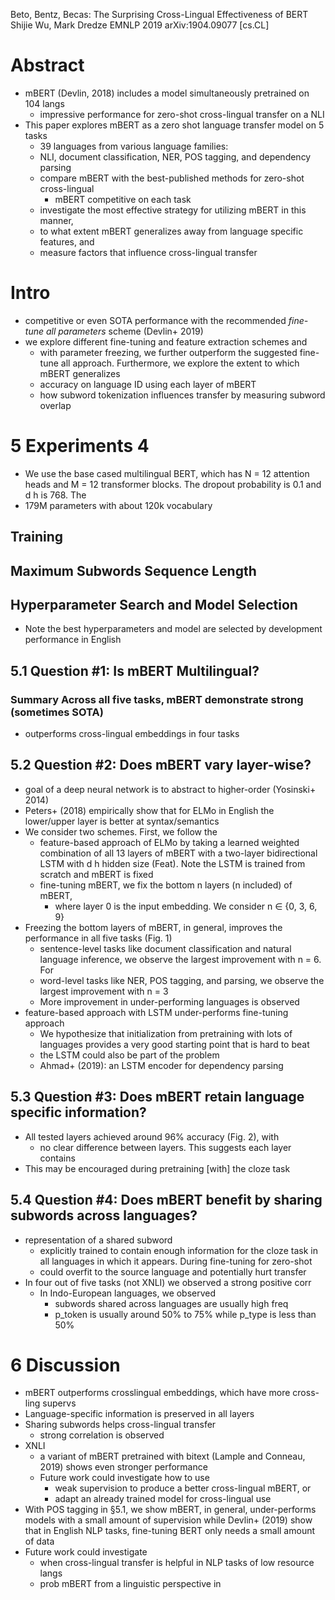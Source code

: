 Beto, Bentz, Becas: The Surprising Cross-Lingual Effectiveness of BERT
Shijie Wu, Mark Dredze
EMNLP 2019 arXiv:1904.09077 [cs.CL]

# Abstract

* mBERT (Devlin, 2018) includes a model simultaneously pretrained on 104 langs
  * impressive performance for zero-shot cross-lingual transfer on a NLI
* This paper explores mBERT as a zero shot language transfer model on 5 tasks
  * 39 languages from various language families:
  * NLI, document classification, NER, POS tagging, and dependency parsing
  * compare mBERT with the best-published methods for zero-shot cross-lingual
    * mBERT competitive on each task
  * investigate the most effective strategy for utilizing mBERT in this manner,
  * to what extent mBERT generalizes away from language specific features, and
  * measure factors that influence cross-lingual transfer

# Intro

* competitive or even SOTA performance with the recommended _fine-tune all
  parameters_ scheme (Devlin+ 2019)
* we explore different fine-tuning and feature extraction schemes and
  * with parameter freezing, we further outperform the suggested fine-tune all
    approach. Furthermore, we explore the extent to which mBERT generalizes
  * accuracy on language ID using each layer of mBERT
  * how subword tokenization influences transfer by measuring subword overlap

# 5 Experiments 4

* We use the base cased multilingual BERT, which has N = 12 attention heads and
  M = 12 transformer blocks. The dropout probability is 0.1 and d h is 768. The
* 179M parameters with about 120k vocabulary

## Training

## Maximum Subwords Sequence Length

## Hyperparameter Search and Model Selection

* Note the best hyperparameters and model are selected by development
  performance in English

## 5.1 Question #1: Is mBERT Multilingual?

### Summary Across all five tasks, mBERT demonstrate strong (sometimes SOTA)

* outperforms cross-lingual embeddings in four tasks

## 5.2 Question #2: Does mBERT vary layer-wise?

* goal of a deep neural network is to abstract to higher-order (Yosinski+ 2014)
* Peters+ (2018) empirically show that for ELMo in English
  the lower/upper layer is better at syntax/semantics
* We consider two schemes. First, we follow the
  * feature-based approach of ELMo by taking a learned weighted combination of
    all 13 layers of mBERT with a two-layer bidirectional LSTM with d h hidden
    size (Feat). Note the LSTM is trained from scratch and mBERT is fixed
  * fine-tuning mBERT, we fix the bottom n layers (n included) of mBERT,
    * where layer 0 is the input embedding. We consider n ∈ {0, 3, 6, 9}
* Freezing the bottom layers of mBERT,
  in general, improves the performance in all five tasks (Fig. 1)
  * sentence-level tasks like document classification and natural language
    inference, we observe the largest improvement with n = 6.  For
  * word-level tasks like NER, POS tagging, and parsing, we observe the largest
    improvement with n = 3
  * More improvement in under-performing languages is observed
* feature-based approach with LSTM under-performs fine-tuning approach
  * We hypothesize that initialization from pretraining with lots of languages
    provides a very good starting point that is hard to beat
  * the LSTM could also be part of the problem
  * Ahmad+ (2019): an LSTM encoder for dependency parsing

## 5.3 Question #3: Does mBERT retain language specific information?

* All tested layers achieved around 96% accuracy (Fig. 2), with
  * no clear difference between layers.  This suggests each layer contains
* This may be encouraged during pretraining [with] the cloze task

## 5.4 Question #4: Does mBERT benefit by sharing subwords across languages?

* representation of a shared subword
  * explicitly trained to contain enough information for the cloze task in all
    languages in which it appears.  During fine-tuning for zero-shot
  * could overfit to the source language and potentially hurt transfer
* In four out of five tasks (not XNLI) we observed a strong positive corr
  * In Indo-European languages, we observed
    * subwords shared across languages are usually high freq
    * p_token is usually around 50% to 75% while p_type is less than 50%

# 6 Discussion

* mBERT outperforms crosslingual embeddings, which have more cross-ling supervs
* Language-specific information is preserved in all layers
* Sharing subwords helps cross-lingual transfer
  * strong correlation is observed
* XNLI
  * a variant of mBERT pretrained with bitext (Lample and Conneau, 2019) shows
    even stronger performance
  * Future work could investigate how to use
    * weak supervision to produce a better cross-lingual mBERT, or
    * adapt an already trained model for cross-lingual use
* With POS tagging in §5.1, we show mBERT, in general, under-performs models
  with a small amount of supervision
  while Devlin+ (2019) show that in English NLP tasks, fine-tuning BERT only
  needs a small amount of data
* Future work could investigate
  * when cross-lingual transfer is helpful in NLP tasks of low resource langs
  * prob mBERT from a linguistic perspective in

